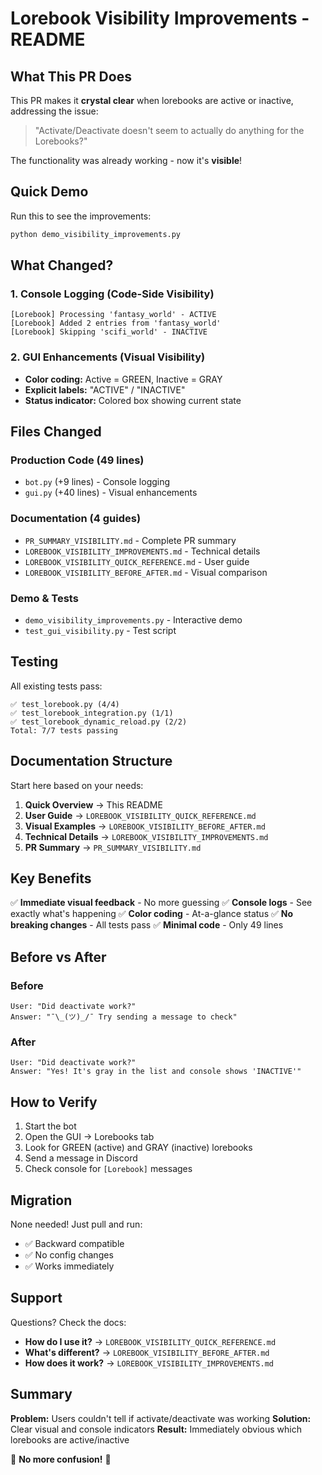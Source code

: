 # Lorebook Visibility Improvements - README

## What This PR Does

This PR makes it **crystal clear** when lorebooks are active or inactive, addressing the issue: 
> "Activate/Deactivate doesn't seem to actually do anything for the Lorebooks?"

The functionality was already working - now it's **visible**!

## Quick Demo

Run this to see the improvements:
```bash
python demo_visibility_improvements.py
```

## What Changed?

### 1. Console Logging (Code-Side Visibility)
```
[Lorebook] Processing 'fantasy_world' - ACTIVE
[Lorebook] Added 2 entries from 'fantasy_world'
[Lorebook] Skipping 'scifi_world' - INACTIVE
```

### 2. GUI Enhancements (Visual Visibility)
- **Color coding:** Active = GREEN, Inactive = GRAY
- **Explicit labels:** "ACTIVE" / "INACTIVE" 
- **Status indicator:** Colored box showing current state

## Files Changed

### Production Code (49 lines)
- `bot.py` (+9 lines) - Console logging
- `gui.py` (+40 lines) - Visual enhancements

### Documentation (4 guides)
- `PR_SUMMARY_VISIBILITY.md` - Complete PR summary
- `LOREBOOK_VISIBILITY_IMPROVEMENTS.md` - Technical details
- `LOREBOOK_VISIBILITY_QUICK_REFERENCE.md` - User guide
- `LOREBOOK_VISIBILITY_BEFORE_AFTER.md` - Visual comparison

### Demo & Tests
- `demo_visibility_improvements.py` - Interactive demo
- `test_gui_visibility.py` - Test script

## Testing

All existing tests pass:
```
✅ test_lorebook.py (4/4)
✅ test_lorebook_integration.py (1/1)
✅ test_lorebook_dynamic_reload.py (2/2)
Total: 7/7 tests passing
```

## Documentation Structure

Start here based on your needs:

1. **Quick Overview** → This README
2. **User Guide** → `LOREBOOK_VISIBILITY_QUICK_REFERENCE.md`
3. **Visual Examples** → `LOREBOOK_VISIBILITY_BEFORE_AFTER.md`
4. **Technical Details** → `LOREBOOK_VISIBILITY_IMPROVEMENTS.md`
5. **PR Summary** → `PR_SUMMARY_VISIBILITY.md`

## Key Benefits

✅ **Immediate visual feedback** - No more guessing
✅ **Console logs** - See exactly what's happening
✅ **Color coding** - At-a-glance status
✅ **No breaking changes** - All tests pass
✅ **Minimal code** - Only 49 lines

## Before vs After

### Before
```
User: "Did deactivate work?"
Answer: "¯\_(ツ)_/¯ Try sending a message to check"
```

### After
```
User: "Did deactivate work?"
Answer: "Yes! It's gray in the list and console shows 'INACTIVE'"
```

## How to Verify

1. Start the bot
2. Open the GUI → Lorebooks tab
3. Look for GREEN (active) and GRAY (inactive) lorebooks
4. Send a message in Discord
5. Check console for `[Lorebook]` messages

## Migration

None needed! Just pull and run:
- ✅ Backward compatible
- ✅ No config changes
- ✅ Works immediately

## Support

Questions? Check the docs:
- **How do I use it?** → `LOREBOOK_VISIBILITY_QUICK_REFERENCE.md`
- **What's different?** → `LOREBOOK_VISIBILITY_BEFORE_AFTER.md`
- **How does it work?** → `LOREBOOK_VISIBILITY_IMPROVEMENTS.md`

## Summary

**Problem:** Users couldn't tell if activate/deactivate was working
**Solution:** Clear visual and console indicators
**Result:** Immediately obvious which lorebooks are active/inactive

🎉 **No more confusion!** 🎉
